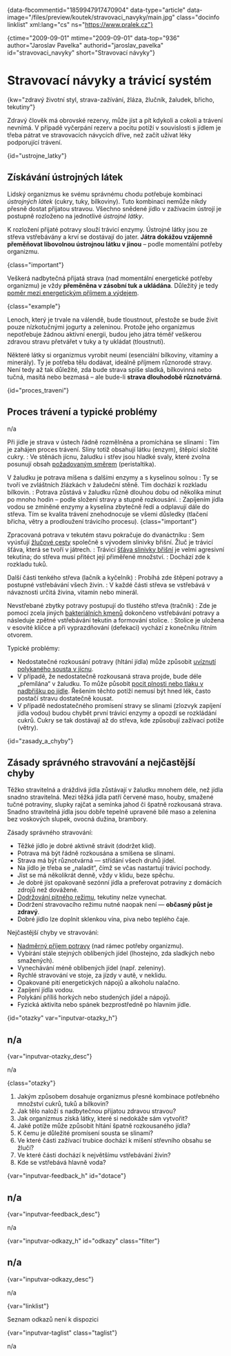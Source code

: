 
{data-fbcommentid="1859947917470904" data-type="article" data-image="/files/preview/koutek/stravovaci_navyky/main.jpg" class="docinfo linklist" xml:lang="cs" ns="https://www.pralek.cz"}

{ctime="2009-09-01" mtime="2009-09-01" data-top="936" author="Jaroslav Pavelka" authorid="jaroslav\_pavelka" id="stravovaci\_navyky" short="Stravovací návyky"}

# Stravovací návyky a trávicí systém

<!-- generated attribute kw by user_updatekw.sh on 2020-09-22, do not edit -->

{kw="zdravý životní styl, strava-zažívání, žláza, žlučník, žaludek, břicho, tekutiny"}

Zdravý člověk má obrovské rezervy, může jíst a pít kdykoli a cokoli a trávení nevnímá. V případě vyčerpání rezerv a pocitu potíží v souvislosti s jídlem je třeba pátrat ve stravovacích návycích dříve, než začít užívat léky podporující trávení.

{id="ustrojne_latky"}

## Získávání ústrojných látek

Lidský organizmus ke svému správnému chodu potřebuje kombinaci _ústrojných látek_ (cukry, tuky, bílkoviny). Tuto kombinaci nemůže nikdy přesně dostat přijatou stravou. Všechno snědené jídlo v zažívacím ústrojí je postupně rozloženo na jednotlivé _ústrojné látky_.

K rozložení přijaté potravy slouží trávicí enzymy. Ústrojné látky jsou ze střeva vstřebávány a krví se dostávají do jater. **Játra dokážou vzájemně přeměňovat libovolnou ústrojnou látku v jinou** – podle momentální potřeby organizmu.

{class="important"}

Veškerá nadbytečná přijatá strava (nad momentální energetické potřeby organizmu) je vždy **přeměněna v zásobní tuk a ukládána**. Důležitý je tedy [poměr mezi energetickým příjmem a výdejem][1].

{class="example"}

Lenoch, který je trvale na válendě, bude tloustnout, přestože se bude živit pouze nízkotučnými jogurty a zeleninou. Protože jeho organizmus nepotřebuje žádnou aktivní energii, budou jeho játra téměř veškerou zdravou stravu přetvářet v tuky a ty ukládat (tloustnutí).

Některé látky si organizmus vyrobit neumí (esenciální bílkoviny, vitamíny a minerály). Ty je potřeba tělu dodávat, ideálně příjmem různorodé stravy. Není tedy až tak důležité, zda bude strava spíše sladká, bílkovinná nebo tučná, masitá nebo bezmasá – ale bude-li **strava dlouhodobě různotvárná**.

{id="proces_traveni"}

## Proces trávení a typické problémy

n/a

Při jídle je strava v ústech řádně rozmělněna a promíchána se slinami
:   Tím je zahájen proces trávení. Sliny totiž obsahují látku (enzym), štěpící složité cukry.
:   Ve stěnách jícnu, žaludku i střev jsou hladké svaly, které zvolna posunují obsah [požadovaným směrem][2] (peristaltika).

V žaludku je potrava míšena s dalšími enzymy a s kyselinou solnou
:   Ty se tvoří ve zvláštních žlázkách v žaludeční stěně. Tím dochází k rozkladu bílkovin.
:   Potrava zůstává v žaludku různě dlouhou dobu od několika minut po mnoho hodin – podle složení stravy a stupně rozkousání.
:   Zapíjením jídla vodou se zmíněné enzymy a kyselina zbytečně ředí a odplavují dále do střeva. Tím se kvalita trávení znehodnocuje se všemi důsledky (tlačení břicha, větry a prodloužení trávicího procesu). {class="important"}

Zpracovaná potrava v tekutém stavu pokračuje do dvanáctníku
:   Sem vyúsťují [žlučové cesty][5] společně s vývodem slinivky břišní. Žluč je trávicí šťáva, která se tvoří v játrech.
:   Trávicí [šťáva slinivky břišní][6] je velmi agresivní tekutina; do střeva musí přitéct její přiměřené množství.
:   Dochází zde k rozkladu tuků.

Další části tenkého střeva (lačník a kyčelník)
:  Probíhá zde štěpení potravy a postupné vstřebávání všech živin.
:  V každé části střeva se vstřebává v návaznosti určitá živina, vitamín nebo minerál.

Nevstřebané zbytky potravy postupují do tlustého střeva (tračník)
:   Zde je pomocí zcela jiných [bakteriálních kmenů][7] dokončeno vstřebávání potravy a následuje zpětné vstřebávání tekutin a formování stolice.
:   Stolice je uložena v esovité kličce a při vyprazdňování (defekaci) vychází z konečníku řitním otvorem.

Typické problémy:

  * Nedostatečné rozkousání potravy (hltání jídla) může způsobit [uvíznutí polykaného sousta v jícnu][3].
  * V případě, že nedostatečně rozkousaná strava projde, bude déle „přemílána“ v žaludku. To může působit [pocit plnosti nebo tlaku v nadbřišku po jídle][4]. Řešením těchto potíží nemusí být hned lék, často postačí stravu dostatečně kousat.
  * V případě nedostatečného promísení stravy se slinami (zlozvyk zapíjení jídla vodou) budou chybět první trávicí enzymy a opozdí se rozkládání cukrů. Cukry se tak dostávají až do střeva, kde způsobují zažívací potíže (větry).


{id="zasady\_a\_chyby"}

## Zásady správného stravování a nejčastější chyby

Těžko stravitelná a dráždivá jídla zůstávají v žaludku mnohem déle, než jídla snadno stravitelná. Mezi těžká jídla patří červené maso, houby, smažené tučné potraviny, slupky rajčat a semínka jahod či špatně rozkousaná strava. Snadno stravitelná jídla jsou dobře tepelně upravené bílé maso a zelenina bez voskových slupek, ovocná dužina, brambory.

Zásady správného stravování:

  * Těžké jídlo je dobré aktivně strávit (dodržet klid).
  * Potrava má být řádně rozkousána a smíšena se slinami.
  * Strava má být různotvárná — střídání všech druhů jídel.
  * Na jídlo je třeba se „naladit“, čímž se včas nastartují trávicí pochody.
  * Jíst se má několikrát denně, vždy v klidu, beze spěchu.
  * Je dobré jíst opakovaně sezónní jídla a preferovat potraviny z domácích zdrojů než dovážené.
  * [Dodržování pitného režimu][8], tekutiny nelze vynechat.
  * Dodržení stravovacího režimu nutné naopak není — **občasný půst je zdravý**.
  * Dobré jídlo lze doplnit sklenkou vína, piva nebo teplého čaje.

Nejčastější chyby ve stravování:

  * [Nadměrný příjem potravy][1] (nad rámec potřeby organizmu).
  * Vybírání stále stejných oblíbených jídel (lhostejno, zda sladkých nebo smažených).
  * Vynechávání méně oblíbených jídel (např. zeleniny).
  * Rychlé stravování ve stoje, za jízdy v autě, v neklidu.
  * Opakované pití energetických nápojů a alkoholu nalačno.
  * Zapíjení jídla vodou.
  * Polykání příliš horkých nebo studených jídel a nápojů.
  * Fyzická aktivita nebo spánek bezprostředně po hlavním jídle.

{id="otazky" var="inputvar-otazky_h"}

## n/a

{var="inputvar-otazky_desc"}

n/a

{class="otazky"}

  1. Jakým způsobem dosahuje organizmus přesné kombinace potřebného množství cukrů, tuků a bílkovin?
  2. Jak tělo naloží s nadbytečnou přijatou zdravou stravou?
  3. Jak organizmus získá látky, které si nedokáže sám vytvořit?
  4. Jaké potíže může způsobit hltání špatně rozkousaného jídla?
  5. K čemu je důležité promísení sousta se slinami?
  6. Ve které části zažívací trubice dochází k míšení střevního obsahu se žlučí?
  7. Ve které části dochází k největšímu vstřebávání živin?
  8. Kde se vstřebává hlavně voda?

{var="inputvar-feedback_h" id="dotace"}

## n/a

{var="inputvar-feedback_desc"}

n/a

{var="inputvar-odkazy_h" id="odkazy" class="filter"}

## n/a

{var="inputvar-odkazy_desc"}

n/a

{var="linklist"}

Seznam odkazů není k dispozici

{var="inputvar-taglist" class="taglist"}

n/a

 [1]: obezita_a_energie
 [2]: strevni_nepruchodnost
 [3]: spolknute_predmety
 [4]: funkcni_poruchy_traveni
 [5]: zlucove_kameny
 [6]: zanet_slinivky
 [7]: bakterie
 [8]: prijem_tekutin
